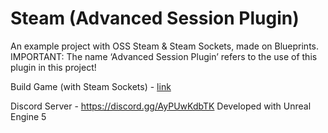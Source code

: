 # Steam (Advanced Session Plugin)
An example project with OSS Steam & Steam Sockets, made on Blueprints.
IMPORTANT: The name ‘Advanced Session Plugin’ refers to the use of this plugin in this project!

Build Game (with Steam Sockets) - [link](https://mega.nz/file/7ChX3BpD#Jg5qy90EQs_ON-VONYps329WP5cfC7NeL9-85X7ASQQ) 

Discord Server - https://discord.gg/AyPUwKdbTK
Developed with Unreal Engine 5
